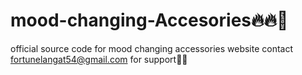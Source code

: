 # mood-changing-Accesories🔥🔥💖
official source code for mood changing accessories website
contact fortunelangat54@gmail.com for support👨‍💻
